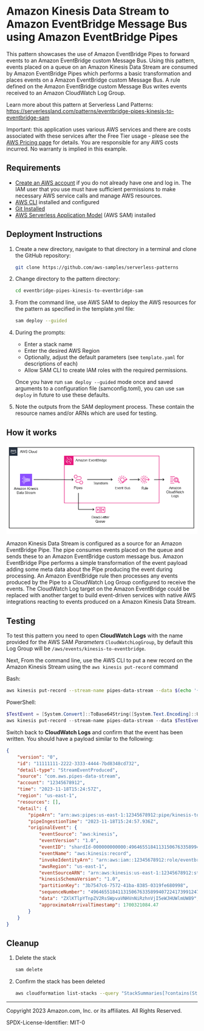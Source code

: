 # Amazon Kinesis Data Stream to Amazon EventBridge Message Bus using Amazon EventBridge Pipes

This pattern showcases the use of Amazon EventBridge Pipes to forward events to an Amazon EventBridge custom Message Bus. Using this pattern, events placed on a queue on an Amazon Kinesis Data Stream are consumed by Amazon EventBridge Pipes which performs a basic transformation and places events on a Amazon EventBridge custom Message Bus. A rule defined on the Amazon EventBridge custom Message Bus writes events received to an Amazon CloudWatch Log Group.

Learn more about this pattern at Serverless Land Patterns: <https://serverlessland.com/patterns/eventbridge-pipes-kinesis-to-eventbridge-sam>

Important: this application uses various AWS services and there are costs associated with these services after the Free Tier usage - please see the [AWS Pricing page](https://aws.amazon.com/pricing/) for details. You are responsible for any AWS costs incurred. No warranty is implied in this example.

## Requirements

* [Create an AWS account](https://portal.aws.amazon.com/gp/aws/developer/registration/index.html) if you do not already have one and log in. The IAM user that you use must have sufficient permissions to make necessary AWS service calls and manage AWS resources.
* [AWS CLI](https://docs.aws.amazon.com/cli/latest/userguide/install-cliv2.html) installed and configured
* [Git Installed](https://git-scm.com/book/en/v2/Getting-Started-Installing-Git)
* [AWS Serverless Application Model](https://docs.aws.amazon.com/serverless-application-model/latest/developerguide/serverless-sam-cli-install.html) (AWS SAM) installed

## Deployment Instructions

1. Create a new directory, navigate to that directory in a terminal and clone the GitHub repository:

    ```bash
    git clone https://github.com/aws-samples/serverless-patterns
    ```

1. Change directory to the pattern directory:

    ```bash
    cd eventbridge-pipes-kinesis-to-eventbridge-sam
    ```

1. From the command line, use AWS SAM to deploy the AWS resources for the pattern as specified in the template.yml file:

    ```bash
    sam deploy --guided
    ```

1. During the prompts:
    * Enter a stack name
    * Enter the desired AWS Region
    * Optionally, adjust the default parameters (see `template.yaml` for descriptions of each)
    * Allow SAM CLI to create IAM roles with the required permissions.

    Once you have run `sam deploy --guided` mode once and saved arguments to a configuration file (samconfig.toml), you can use `sam deploy` in future to use these defaults.

1. Note the outputs from the SAM deployment process. These contain the resource names and/or ARNs which are used for testing.

## How it works

![Architecture Overview](./img/arch.png)

Amazon Kinesis Data Stream is configured as a source for an Amazon EventBridge Pipe. The pipe consumes events placed on the queue and sends these to an Amazon EventBridge custom message bus. Amazon EventBridge Pipe performs a simple transformation of the event payload adding some meta data about the Pipe producing the event during processing. An Amazon EventBridge rule then processes any events produced by the Pipe to a CloudWatch Log Group configured to receive the events. The CloudWatch Log target on the Amazon EventBridge could be replaced with another target to build event-driven services with native AWS integrations reacting to events produced on a Amazon Kinesis Data Stream.

## Testing

To test this pattern you need to open **CloudWatch Logs** with the name provided for the AWS SAM *Parameters* `CloudWatchLogGroup`, by default this Log Group will be `/aws/events/kinesis-to-eventbridge`.

Next, From the command line, use the AWS CLI to put a new record on the Amazon Kinesis Stream using the `aws kinesis put-record` command

Bash:

```bash
aws kinesis put-record --stream-name pipes-data-stream --data $(echo '{"Message":"Hello World"}'| base64) --partition-key $(uuidgen)
```

PowerShell:

```PowerShell
$TestEvent = [System.Convert]::ToBase64String([System.Text.Encoding]::UTF8.GetBytes("{`"Message\`":\`"Hello World`"}"))
aws kinesis put-record --stream-name pipes-data-stream --data $TestEvent --partition-key (New-Guid)
```

Switch back to **CloudWatch Logs** and confirm that the event has been written. You should have a payload similar to the following:

```json
{
    "version": "0",
    "id": "11111111-2222-3333-4444-7bd8348cd732",
    "detail-type": "StreamEventProduced",
    "source": "com.aws.pipes-data-stream",
    "account": "12345678912",
    "time": "2023-11-18T15:24:57Z",
    "region": "us-east-1",
    "resources": [],
    "detail": {
        "pipeArn": "arn:aws:pipes:us-east-1:12345678912:pipe/kinesis-to-eventbridge",
        "pipeIngestionTime": "2023-11-18T15:24:57.936Z",
        "originalEvent": {
            "eventSource": "aws:kinesis",
            "eventVersion": "1.0",
            "eventID": "shardId-000000000000:49646551841131506763358994072241739912472740984482955266",
            "eventName": "aws:kinesis:record",
            "invokeIdentityArn": "arn:aws:iam::12345678912:role/eventbridge-kinesis-PipeRole-5bO9vuvWkVQL",
            "awsRegion": "us-east-1",
            "eventSourceARN": "arn:aws:kinesis:us-east-1:12345678912:stream/pipes-data-stream",
            "kinesisSchemaVersion": "1.0",
            "partitionKey": "3b7547c6-7572-41ba-8385-0319fe680998",
            "sequenceNumber": "49646551841131506763358994072241739912472740984482955266",
            "data": "ZXlKTlpYTnpZV2RsSWpvaVNHVnNiRzhnVjI5eWJHUWlmUW89",
            "approximateArrivalTimestamp": 1700321084.47
        }
    }
}
```

## Cleanup

1. Delete the stack

    ```bash
    sam delete
    ```

1. Confirm the stack has been deleted

    ```bash
    aws cloudformation list-stacks --query "StackSummaries[?contains(StackName,'STACK_NAME')].StackStatus"
    ```

----
Copyright 2023 Amazon.com, Inc. or its affiliates. All Rights Reserved.

SPDX-License-Identifier: MIT-0
